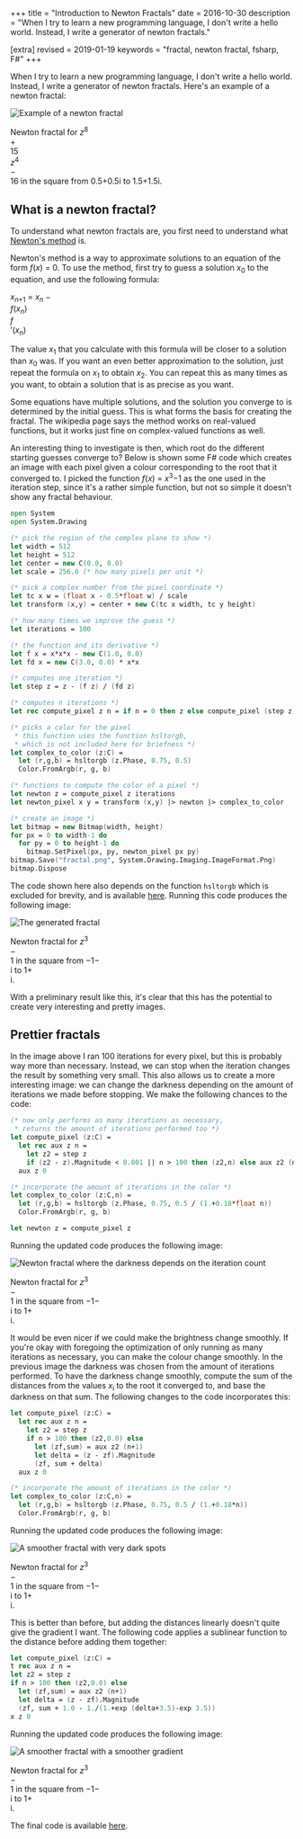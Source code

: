 +++
title = "Introduction to Newton Fractals"
date = 2016-10-30
description = "When I try to learn a new programming language, I don't write a hello world. Instead, I write a generator of newton fractals."

[extra]
revised = 2019-01-19
keywords = "fractal, newton fractal, fsharp, F#"
+++

When I try to learn a new programming language, I don't write a hello world. Instead, I
write a generator of newton fractals. Here's an example of a newton fractal:

<!-- more -->

![Example of a newton fractal](newton-thumb.png)
<div class="caption">
    Newton fractal for <i>z</i><sup>8</sup><div class="kern3"></div>+<div
      class="kern3"></div>15<div class="kern1"></div><i>z</i><sup>4</sup><div
      class="kern3"></div>&minus;<div class="kern3"></div>16 in the square
    from 0.5+0.5i to 1.5+1.5i.
</div>

## What is a newton fractal?

To understand what newton fractals are, you first need to understand what [Newton's
method][newton] is.

[newton]: https://en.wikipedia.org/wiki/Newtons_method

Newton's method is a way to approximate solutions to an equation of the form
<i>f</i>(<i>x</i>) = 0. To use the method, first try to guess a solution
<i>x</i><sub>0</sub> to the equation, and use the following formula:

<div class="display-style">
  <i>x</i><sub><i>n</i>+1</sub> = <i>x<sub>n</sub></i> &minus;
  <div class="frac">
    <div class="fracouter">
      <div class="fracnum">
        <i>f</i>(<i>x<sub>n</sub></i>)
      </div>
    </div>
    <div class="fracouter">
      <div class="fracden">
        <i>f</i><div class="kern3"></div>ʹ(<i>x<sub>n</sub></i>)
      </div>
    </div>
  </div>
</div>

The value <i>x</i><sub>1</sub> that you calculate with this formula will be
closer to a solution than <i>x</i><sub>0</sub> was. If you want an even
better approximation to the solution, just repeat the formula on
<i>x</i><sub>1</sub> to obtain <i>x</i><sub>2</sub>. You can repeat this as
many times as you want, to obtain a solution that is as precise as you want.

Some equations have multiple solutions, and the solution you converge to is
determined by the initial guess. This is what forms the basis for creating
the fractal. The wikipedia page says the method works on real-valued
functions, but it works just fine on complex-valued functions as well.

An interesting thing to investigate is then, which root do the different
starting guesses converge to? Below is shown some F# code which creates an
image with each pixel given a colour corresponding to the root that it
converged to. I picked the function <i>f</i>(<i>x</i>) =
<i>x</i><sup>3</sup>&minus;1 as the one used in the iteration step, since
it's a rather simple function, but not so simple it doesn't show any
fractal behaviour.

```fsharp
open System
open System.Drawing

(* pick the region of the complex plane to show *)
let width = 512
let height = 512
let center = new C(0.0, 0.0)
let scale = 256.0 (* how many pixels per unit *)

(* pick a complex number from the pixel coordinate *)
let tc x w = (float x - 0.5*float w) / scale
let transform (x,y) = center + new C(tc x width, tc y height)

(* how many times we improve the guess *)
let iterations = 100

(* the function and its derivative *)
let f x = x*x*x - new C(1.0, 0.0)
let fd x = new C(3.0, 0.0) * x*x

(* computes one iteration *)
let step z = z - (f z) / (fd z)

(* computes n iterations *)
let rec compute_pixel z n = if n = 0 then z else compute_pixel (step z) (n - 1)

(* picks a color for the pixel
 * this function uses the function hsltorgb,
 * which is not included here for briefness *)
let complex_to_color (z:C) =
  let (r,g,b) = hsltorgb (z.Phase, 0.75, 0.5)
  Color.FromArgb(r, g, b)

(* functions to compute the color of a pixel *)
let newton z = compute_pixel z iterations
let newton_pixel x y = transform (x,y) |> newton |> complex_to_color

(* create an image *)
let bitmap = new Bitmap(width, height)
for px = 0 to width-1 do
  for py = 0 to height-1 do
    bitmap.SetPixel(px, py, newton_pixel px py)
bitmap.Save("fractal.png", System.Drawing.Imaging.ImageFormat.Png)
bitmap.Dispose
```

The code shown here also depends on the function `hsltorgb` which is excluded for
brevity, and is available [here][hsltorgb].  Running this code produces the following
image:

[hsltorgb]: hsltorgb.fs

![The generated fractal](newton-ugly.png)
<div class="caption">
  Newton fractal for <i>z</i><sup>3</sup><div
    class="kern3"></div>&minus;<div class="kern3"></div>1 in the square from
  &minus;1&minus;<div class="kern1"></div>i to 1+<div class="kern1"></div>i.
</div>
<p>
With a preliminary result like this, it's clear that this has the potential
to create very interesting and pretty images.

## Prettier fractals

In the image above I ran 100 iterations for every pixel, but this is
probably way more than necessary. Instead, we can stop when the iteration
changes the result by something very small. This also allows us to create a
more interesting image: we can change the darkness depending on the amount
of iterations we made before stopping. We make the following chances to the
code:

```fsharp
(* now only performs as many iterations as necessary,
 * returns the amount of iterations performed too *)
let compute_pixel (z:C) =
  let rec aux z n =
    let z2 = step z
    if (z2 - z).Magnitude < 0.001 || n > 100 then (z2,n) else aux z2 (n+1)
  aux z 0

(* incorporate the amount of iterations in the color *)
let complex_to_color (z:C,n) =
  let (r,g,b) = hsltorgb (z.Phase, 0.75, 0.5 / (1.+0.18*float n))
  Color.FromArgb(r, g, b)

let newton z = compute_pixel z
```

Running the updated code produces the following image:

![Newton fractal where the darkness depends on the iteration count](newton-iters.png)
<div class="caption">
  Newton fractal for <i>z</i><sup>3</sup><div
    class="kern3"></div>&minus;<div class="kern3"></div>1 in the square from
  &minus;1&minus;<div class="kern1"></div>i to 1+<div class="kern1"></div>i.
</div>

It would be even nicer if we could make the brightness change smoothly. If
you're okay with foregoing the optimization of only running as many
iterations as necessary, you can make the colour change smoothly. In the
previous image the darkness was chosen from the amount of iterations
performed. To have the darkness change smoothly, compute the sum of the
distances from the values <i>x</i><sub>i</sub> to the root it converged to,
and base the darkness on that sum. The following changes to the code
incorporates this:

```fsharp
let compute_pixel (z:C) =
  let rec aux z n =
    let z2 = step z
    if n > 100 then (z2,0.0) else
      let (zf,sum) = aux z2 (n+1)
      let delta = (z - zf).Magnitude
      (zf, sum + delta)
  aux z 0

(* incorporate the amount of iterations in the color *)
let complex_to_color (z:C,n) =
  let (r,g,b) = hsltorgb (z.Phase, 0.75, 0.5 / (1.+0.18*n))
  Color.FromArgb(r, g, b)
```

Running the updated code produces the following image:

![A smoother fractal with very dark spots](newton-smooth-dark.png)
<div class="caption">
  Newton fractal for <i>z</i><sup>3</sup><div
    class="kern3"></div>&minus;<div class="kern3"></div>1 in the square from
  &minus;1&minus;<div class="kern1"></div>i to 1+<div class="kern1"></div>i.
</div>

This is better than before, but adding the distances linearly doesn't quite
give the gradient I want. The following code applies a sublinear function to
the distance before adding them together:

```fsharp
let compute_pixel (z:C) =
t rec aux z n =
let z2 = step z
if n > 100 then (z2,0.0) else
  let (zf,sum) = aux z2 (n+1)
  let delta = (z - zf).Magnitude
  (zf, sum + 1.0 - 1./(1.+exp (delta+3.5)-exp 3.5))
x z 0
```

Running the updated code produces the following image:

![A smoother fractal with a smoother gradient](newton-smooth-nice.png)
<div class="caption">
  Newton fractal for <i>z</i><sup>3</sup><div
    class="kern3"></div>&minus;<div class="kern3"></div>1 in the square from
  &minus;1&minus;<div class="kern1"></div>i to 1+<div class="kern1"></div>i.
</div>

The final code is available [here][final].

[final]: intro.fsx
